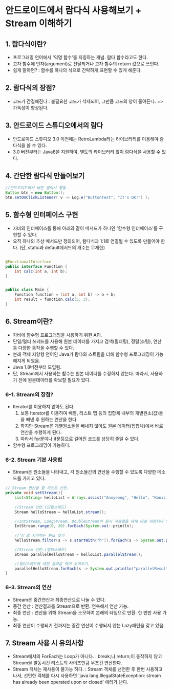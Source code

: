# 안드로이드에서 람다식 사용해보기 + Stream 이해하기

## 1. 람다식이란?
 - 프로그래밍 언어에서 '익명 함수'를 지칭하는 개념. 람다 함수라고도 한다.
 - 고차 함수에 인자(argument)로 전달되거나 고차 함수의 return 값으로 쓰인다.
 - 쉽게 말하면? : 함수를 하나의 식으로 간략하게 표현할 수 있게 해준다.

## 2. 람다식의 장점?
 - 코드가 간결해진다 : 불필요한 코드가 삭제되어, 그만큼 코드의 양이 줄어든다. => 가독성이 향상된다.

## 3. 안드로이드 스튜디오에서의 람다
 - 안드로이드 스튜디오 3.0 이전에는 RetroLambda라는 라이브러리를 이용해야 람다식을 쓸 수 있다.
 - 3.0 버전부터는 Java8을 지원하여, 별도의 라이브러리 없이 람다식을 사용할 수 있다.

## 4. 간단한 람다식 만들어보기
```java
//안드로이드에서 버튼 클릭시 행동.
Button btn = new Button();
btn.setOnClickListener( v -> Log.e("ButtonTest", "It's OK!") );
```

## 5. 함수형 인터페이스 구현
- 자바의 인터페이스를 통해 아래와 같이 메서드가 하나인 '함수형 인터페이스'를 구현할 수 있다.
- 오직 하나의 추상 메서드만 정의되어, 람다식과 1:1로 연결될 수 있도록 만들어야 한다. (단, static과 default메서드의 개수는 무제한)

```java

@FunctionalInterface
public interface Function {
    int calc(int a, int b);
}


public class Main {
    Function function = (int a, int b) -> a + b;
    int result = function.calc(5, 3);
}

```

## 6. Stream이란?
 - 자바에 함수형 프로그래밍을 사용하기 위한 API.
 - 단일/멀티 쓰레드를 사용해 원본 데이터를 가지고 검색(필터링), 정렬(소팅), 연산 등 다양한 동작을 수행할 수 있다.
 - 본래 객체 지향형 언어인 Java가 람다와 스트림을 더해 함수형 프로그래밍이 가능해지게 되었음.
 - Java 1.8버전부터 도입됨.
 - 단, Stream에서 사용하는 함수는 원본 데이터를 수정하지 않는다. 따라서, 사용하기 전에 원본데이터를 확보할 필요가 있다.

### 6-1. Stream의 장점?
 - Iterator를 이용하지 않아도 된다.
    1) 보통 Iterator를 이용하여 배열, 리스트 맵 등의 집합체 내부의 개별원소(값)들을 빼낸 후 원하는 연산을 한다.
    2) 하지만 Stream은 개별원소들을 빼내지 않아도 원본 데이터(집합체)에서 바로 연산을 수행하게 된다.
    3) 따라서 for문이나 if문등으로 길어진 코드를 상당히 줄일 수 있다.
 - 함수형 프로그래밍이 가능하다.

### 6-2. Stream 기본 사용법
 - Stream은 원소들을 나타내고, 각 원소들간의 연산을 수행할 수 있도록 다양한 메소드를 가지고 있다.
```java
// Stream 연산을 할 리스트 선언.
private void setStream(){
    List<String> helloList = Arrays.asList("Annyeong", "Hello", "Koniziwa", "Gutentak!", "Bonjour", "Hola");
    
    //Stream 선언.(단일스레드)
    Stream helloStream = helloList.stream();

    //IntStream, LongStream, DoubleStream이 원시 자료형을 위해 따로 마련되어 있다.
    IntStream.range(0, 30).forEach(System.out::println);
    
    //'h'로 시작하는 원소 찾기
    helloStream.filter(s -> s.startWith("h")).forEach(s -> System.out.println("result : " + s));

    //Stream 선언.(멀티스레드)
    Stream parallelHelloStream = helloList.parallelStream();

    //멀티스레드에 대한 결과값 찍어 보여주기.
    parallelHelloStream.forEach(s -> System.out.println("parallelResult : " + s));
}
```

### 6-3. Stream의 연산
 - Stream은 중간연산과 최종연산으로 나눌 수 있다.
 - 중간 연산 : 연산결과를 Stream으로 반환. 연속해서 연산 가능.
 - 최종 연산 : 연산을 위해 Stream을 소모하여 본래의 타입으로 반환. 한 번만 사용 가능.
 - 최종 연산이 수행되기 전까지는 중간 연산이 수행되지 않는 Lazy패턴을 갖고 있음.

## 7. Stream 사용 시 유의사항
 - Stream에서의 ForEach는 Loop가 아니다. : break;나 return;이 동작하지 않고 Stream을 발동시킨 리스트의 사이즈만큼 무조건 연산한다.
 - Stream 객체는 재사용이 불가능 하다. : Stream 객체를 선언한 후 한번 사용하고나서, 선언한 객체를 다시 사용하면 'java.lang.IllegalStateException: stream has already been operated upon or closed' 에러가 난다.
